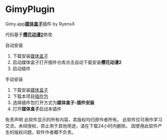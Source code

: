 # GimyPlugin

Gimy.app[**媒体盒子**](https://github.com/RyensX/MediaBox)插件 by RyensX

代码基于[**樱花动漫2**](https://github.com/RyensX/SakuraAnimePlugin)修改

自动安装

1. 下载安装[媒体盒子](https://github.com/RyensX/MediaBox/releases)
2. 启动媒体盒子打开插件仓库点击自动下载安装**樱花动漫2**
3. 启动插件

手动安装

1. 下载安装[媒体盒子](https://github.com/RyensX/MediaBox/releases)
2. 下载本项目[插件包](releases)
3. 选择插件包打开方式为**媒体盒子-插件安装**
4. 打开**媒体盒子**启动本插件

免责声明
此软件显示的所有内容，其版权均归原作者所有。
此软件仅可用作学习交流，未经授权，禁止用于其他用途，请在下载24小时内删除。
因使用此软件产生的版权问题，软件作者概不负责。
